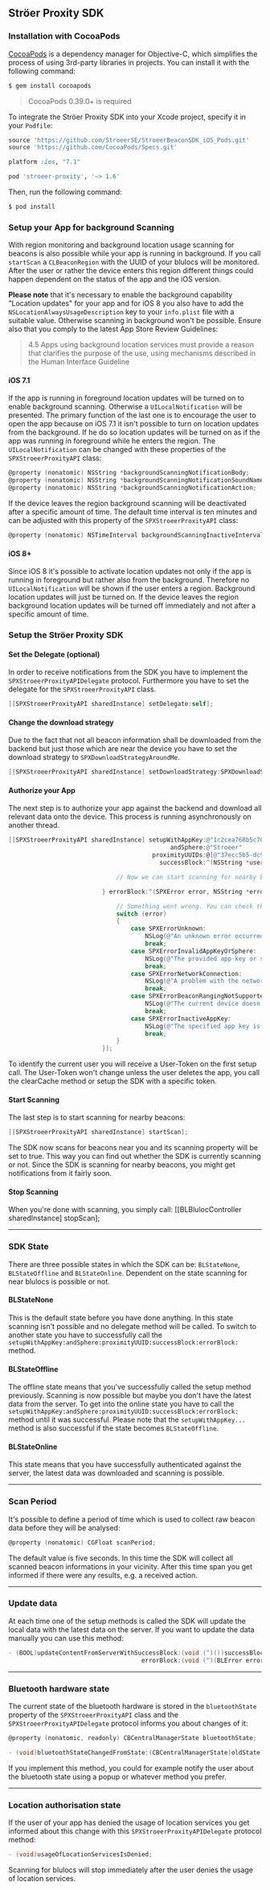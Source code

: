 ## Ströer Proxity SDK

### Installation with CocoaPods

[CocoaPods](http://cocoapods.org) is a dependency manager for Objective-C, which simplifies the process of using 3rd-party libraries in projects. You can install it with the following command:

```bash
$ gem install cocoapods
```

> CocoaPods 0.39.0+ is required

To integrate the Ströer Proxity SDK into your Xcode project, specify it in your `Podfile`:

```ruby
source 'https://github.com/StroeerSE/StroeerBeaconSDK_iOS_Pods.git'
source 'https://github.com/CocoaPods/Specs.git'

platform :ios, "7.1"

pod 'stroeer-proxity', '~> 1.6'
```

Then, run the following command:

```bash
$ pod install
```

### Setup your App for background Scanning
With region monitoring and background location usage scanning for beacons is also possible while your app is running in background. If you call `startScan` a `CLBeaconRegion` with the UUID of your blulocs will be monitored. After the user or rather the device enters this region different things could happen dependent on the status of the app and the iOS version.

**Please note** that it's necessary to enable the background capability "Location updates" for your app and for iOS 8 you also have to add the `NSLocationAlwaysUsageDescription` key to your `info.plist` file with a suitable value. Otherwise scanning in background won't be possible.
Ensure also that you comply to the latest App Store Review Guidelines:
> 4.5 Apps using background location services must provide a reason that clarifies the purpose of the use, using mechanisms described in the Human Interface Guideline

#### iOS 7.1
If the app is running in foreground location updates will be turned on to enable background scanning. Otherwise a `UILocalNotification` will be presented. The primary function of the last one is to encourage the user to open the app because on iOS 7.1 it isn't possible to turn on location updates from the background. If he do so location updates will be turned on as if the app was running in foreground while he enters the region. The `UILocalNotification` can be changed with these properties of the `SPXStroeerProxityAPI` class:

```objective-c
@property (nonatomic) NSString *backgroundScanningNotificationBody;
@property (nonatomic) NSString *backgroundScanningNotificationSoundName;
@property (nonatomic) NSString *backgroundScanningNotificationAction;
```

If the device leaves the region background scanning will be deactivated after a specific amount of time. The default time interval is ten minutes and can be adjusted with this property of the `SPXStroeerProxityAPI` class:

```objective-c
@property (nonatomic) NSTimeInterval backgroundScanningInactiveInterval;
```

#### iOS 8+
Since iOS 8 it's possible to activate location updates not only if the app is running in foreground but rather also from the background. Therefore no `UILocalNotification` will be shown if the user enters a region. Background location updates will just be turned on. If the device leaves the region background location updates will be turned off immediately and not after a specific amount of time.

### Setup the Ströer Proxity SDK

#### Set the Delegate (optional)
In order to receive notifications from the SDK you have to implement the `SPXStroeerProxityAPIDelegate` protocol. Furthermore you have to set the delegate for the `SPXStroeerProxityAPI` class.

```objective-c
[[SPXStroeerProxityAPI sharedInstance] setDelegate:self];
```

#### Change the download strategy
Due to the fact that not all beacon information shall be downloaded from the backend but just those which are near the device you have to set the download strategy to `SPXDownloadStrategyAroundMe`.

```objective-c
[[SPXStroeerProxityAPI sharedInstance] setDownloadStrategy:SPXDownloadStrategyAroundMe];
```

#### Authorize your App
The next step is to authorize your app against the backend and download all relevant data onto the device. This process is running asynchronously on another thread.

```objective-c
[[SPXStroeerProxityAPI sharedInstance] setupWithAppKey:@"1c2cea768b5c703fe01458ce67526b3e1cbd3cf5"
                                             andSphere:@"Stroeer"
                                        proximityUUIDs:@[@"37ecc5b5-dc9f-4d5c-b1ee-7f09146572a2"]
                                          successBlock:^(NSString *userToken) {

                              // Now we can start scanning for nearby beacons                              

                          } errorBlock:^(SPXError error, NSString *errorMessage) {

                              // Something went wrong. You can check the error type and message for further information.
                              switch (error)
                              {
                                  case SPXErrorUnknown:
                                      NSLog(@"An unknown error occurred: %@", errorMessage);
                                      break;
                                  case SPXErrorInvalidAppKeyOrSphere:
                                      NSLog(@"The provided app key or sphere name is invalid: %@", errorMessage);
                                      break;
                                  case SPXErrorNetworkConnection:
                                      NSLog(@"A problem with the network connection occurred: %@", errorMessage);
                                      break;
                                  case SPXErrorBeaconRangingNotSupported:
                                      NSLog(@"The current device doesn't support ranging for beacons: %@", errorMessage);
                                      break;
                                  case SPXErrorInactiveAppKey:
                                      NSLog(@"The specified app key is not activated.");
                                      break;
                              }
                          }];
```

To identify the current user you will receive a User-Token on the first setup call. The User-Token won't change unless the user deletes the app, you call the clearCache method or setup the SDK with a specific token.

#### Start Scanning
The last step is to start scanning for nearby beacons:

```objective-c
[[SPXStroeerProxityAPI sharedInstance] startScan];
```

The SDK now scans for beacons near you and its scanning property will be set to true. This way you can find out whether the SDK is currently scanning or not. Since the SDK is scanning for nearby beacons, you might get notifications from it fairly soon.

#### Stop Scanning

When you're done with scanning, you simply call:
[[BLBlulocController sharedInstance] stopScan];

___

### SDK State
There are three possible states in which the SDK can be: `BLStateNone`, `BLStateOffline` and `BLStateOnline`. Dependent on the state scanning for near blulocs is possible or not.

#### BLStateNone
This is the default state before you have done anything. In this state scanning isn't possible and no delegate method will be called. To switch to another state you have to successfully call the `setupWithAppKey:andSphere:proximityUUID:successBlock:errorBlock:` method.

#### BLStateOffline
The offline state means that you've successfully called the setup method previously. Scanning is now possible but maybe you don't have the latest data from the server. To get into the online state you have to call the `setupWithAppKey:andSphere:proximityUUID:successBlock:errorBlock:` method until it was successful. Please note that the `setupWithAppKey...` method is also successful if the state becomes `BLStateOffline`.

#### BLStateOnline
This state means that you have successfully authenticated against the server, the latest data was downloaded and scanning is possible.

___

### Scan Period
It's possible to define a period of time which is used to collect raw beacon data before they will be analysed:

```objective-c
@property (nonatomic) CGFloat scanPeriod;
```

The default value is five seconds. In this time the SDK will collect all scanned beacon informations in your vicinity. After this time span you get informed if there were any results, e.g. a received action.

___

### Update data
At each time one of the setup methods is called the SDK will update the local data with the latest data on the server. If you want to update the data manually you can use this method:

```objective-c
- (BOOL)updateContentFromServerWithSuccessBlock:(void (^)())successBlock
                                     errorBlock:(void (^)(BLError error, NSString *errorMessage))errorBlock;
```

___

### Bluetooth hardware state

The current state of the bluetooth hardware is stored in the `bluetoothState` property of the `SPXStroeerProxityAPI` class and the `SPXStroeerProxityAPIDelegate` protocol informs you about changes of it:

```objective-c
@property (nonatomic, readonly) CBCentralManagerState bluetoothState;

- (void)bluetoothStateChangedFromState:(CBCentralManagerState)oldState toState:(CBCentralManagerState)newState;
```

If you implement this method, you could for example notify the user about the bluetooth state using a popup or whatever method you prefer.

___

### Location authorisation state
If the user of your app has denied the usage of location services you get informed about this change with this `SPXStroeerProxityAPIDelegate` protocol method:

```objective-c
- (void)usageOfLocationServicesIsDenied;
```

Scanning for blulocs will stop immediately after the user denies the usage of location services.
